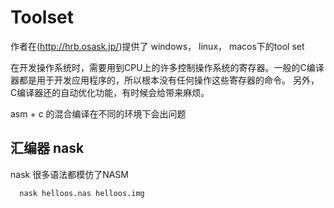 # Toolset
作者在(http://hrb.osask.jp/)提供了 windows， linux， macos下的tool set



在开发操作系统时，需要用到CPU上的许多控制操作系统的寄存器。一般的C编译器都是用于开发应用程序的，所以根本没有任何操作这些寄存器的命令。
另外，C编译器还的自动优化功能，有时候会给带来麻烦。



asm + c 的混合编译在不同的环境下会出问题


## 汇编器 nask
nask 很多语法都模仿了NASM

```
  nask helloos.nas helloos.img
```


